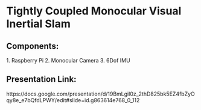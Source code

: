 <h1>Tightly Coupled Monocular Visual Inertial Slam</h1>
<!-- <h2>Images:</h2> -->

<!-- ![Vislam_pi System](https://github.com/sagnikdas98/vislam_raspi/blob/master/images/IMG_20200605_213515.jpg)

![Sensor Suit](https://github.com/sagnikdas98/vislam_raspi/blob/master/images/IMG_20200605_203546.jpg) -->

<h2>Components:</h2>
 1. Raspberry Pi
 2. Monocular Camera
 3. 6Dof IMU
<h2>Presentation Link:</h2>
https://docs.google.com/presentation/d/19BmLgil0z_2thD825bk5EZ4fbZyOqy8e_e7bQfdLPWY/edit#slide=id.g863614e768_0_112
